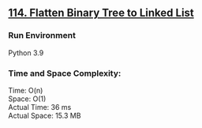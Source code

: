 ## [114. Flatten Binary Tree to Linked List](https://leetcode.com/problems/flatten-binary-tree-to-linked-list/)

### Run Environment
Python 3.9

### Time and Space Complexity:
Time: O(n)  
Space: O(1)  
Actual Time: 36 ms  
Actual Space: 15.3 MB
